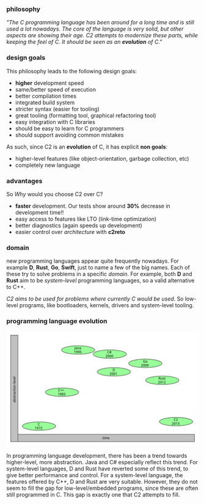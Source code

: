 
### philosophy
*"The C programming language has been around for a long time and is still used
a lot nowadays. The core of the language is very solid, but other aspects
are showing their age. C2 attempts to modernize these parts, while keeping
the feel of C. It should be seen as an __evolution__ of C."*


### design goals
This philosophy leads to the following design goals:

* __higher__ development speed
* same/better speed of execution
* better compilation times
* integrated build system
* stricter syntax (easier for tooling)
* great tooling (formatting tool, graphical refactoring tool)
* easy integration with C libraries
* should be easy to learn for C programmers
* should support avoiding common mistakes

As such, since C2 is an __evolution__ of C, it has explicit __non goals__:

* higher-level features (like object-orientation, garbage collection, etc)
* completely new language

### advantages
So *Why* would you choose C2 over C?

* __faster__ development. Our tests show around __30%__ decrease in development time!!
* easy access to features like LTO (link-time optimization)
* better diagnostics (again speeds up development)
* easier control over *architecture* with __c2reto__


### domain
new programming languages appear quite frequently nowadays. For example
__D__, __Rust__, __Go__, __Swift__, just to name a few of the big names.
Each of these try to solve problems in a specific *domain*. For example,
both __D__ and __Rust__ aim to be *system-level* programming languages,
so a valid alternative to C++.

*C2 aims to be used for problems where currently C would be used*. So low-level
programs, like bootloaders, kernels, drivers and system-level tooling.

### programming language evolution

![languages](introduction/languages.svg)

In programming language development, there has been a trend towards higher-level,
more abstraction. Java and C# especially reflect this trend. For system-level
languages, D and Rust have reverted some of this trend, to give better performance and
control. For a system-level language, the features offered by C++, D and Rust are
very suitable. However, they do not seem to fill the gap for low-level/embedded
programs, since these are often still programmed in C. This gap is exactly one
that C2 attempts to fill.

